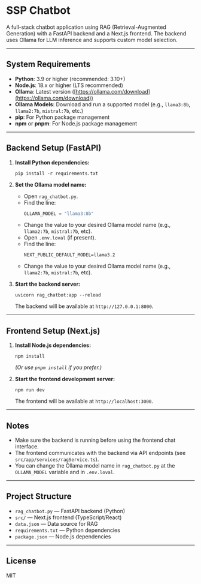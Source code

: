 # SSP Chatbot

A full-stack chatbot application using RAG (Retrieval-Augmented Generation) with a FastAPI backend and a Next.js frontend. The backend uses Ollama for LLM inference and supports custom model selection.

---

## System Requirements

- **Python**: 3.9 or higher (recommended: 3.10+)
- **Node.js**: 18.x or higher (LTS recommended)
- **Ollama**: Latest version ([https://ollama.com/download](https://ollama.com/download))
- **Ollama Models**: Download and run a supported model (e.g., `llama3:8b`, `llama2:7b`, `mistral:7b`, etc.)
- **pip**: For Python package management
- **npm** or **pnpm**: For Node.js package management

---

## Backend Setup (FastAPI)

1. **Install Python dependencies:**
   ```pwsh
   pip install -r requirements.txt
   ```

2. **Set the Ollama model name:**
   - Open `rag_chatbot.py`.
   - Find the line:
     ```python
     OLLAMA_MODEL = "llama3:8b"
     ```
   - Change the value to your desired Ollama model name (e.g., `llama2:7b`, `mistral:7b`, etc).
   - Open `.env.loval` (if present).
   - Find the line:
     ```env
     NEXT_PUBLIC_DEFAULT_MODEL=llama3.2
     ```
   - Change the value to your desired Ollama model name (e.g., `llama2:7b`, `mistral:7b`, etc).

3. **Start the backend server:**
   ```pwsh
   uvicorn rag_chatbot:app --reload
   ```
   The backend will be available at `http://127.0.0.1:8000`.

---

## Frontend Setup (Next.js)

1. **Install Node.js dependencies:**
   ```pwsh
   npm install
   ```
   *(Or use `pnpm install` if you prefer.)*

2. **Start the frontend development server:**
   ```pwsh
   npm run dev
   ```
   The frontend will be available at `http://localhost:3000`.

---

## Notes
- Make sure the backend is running before using the frontend chat interface.
- The frontend communicates with the backend via API endpoints (see `src/app/services/ragService.ts`).
- You can change the Ollama model name in `rag_chatbot.py` at the `OLLAMA_MODEL` variable and in `.env.loval`.

---

## Project Structure
- `rag_chatbot.py` — FastAPI backend (Python)
- `src/` — Next.js frontend (TypeScript/React)
- `data.json` — Data source for RAG
- `requirements.txt` — Python dependencies
- `package.json` — Node.js dependencies

---

## License
MIT
